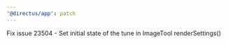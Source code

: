 ```yaml
---
'@directus/app': patch
---
```


Fix issue 23504 - Set initial state of the tune in ImageTool renderSettings()
